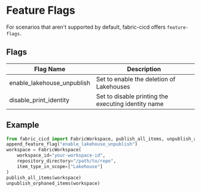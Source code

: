 # Feature Flags

For scenarios that aren't supported by default, fabric-cicd offers `feature-flags`.

## Flags

| Flag Name                  | Description                                         |
| -------------------------- | --------------------------------------------------- |
| enable_lakehouse_unpublish | Set to enable the deletion of Lakehouses            |
| disable_print_identity     | Set to disable printing the executing identity name |

## Example

```python
from fabric_cicd import FabricWorkspace, publish_all_items, unpublish_all_orphan_items, append_feature_flag
append_feature_flag("enable_lakehouse_unpublish")
workspace = FabricWorkspace(
    workspace_id="your-workspace-id",
    repository_directory="/path/to/repo",
    item_type_in_scope=["Lakehouse"]
)
publish_all_items(workspace)
unpublish_orphaned_items(workspace)
```
